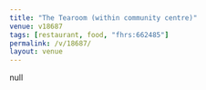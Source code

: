 ```yaml
---
title: "The Tearoom (within community centre)"
venue: v18687
tags: [restaurant, food, "fhrs:662485"]
permalink: /v/18687/
layout: venue
---
```

null